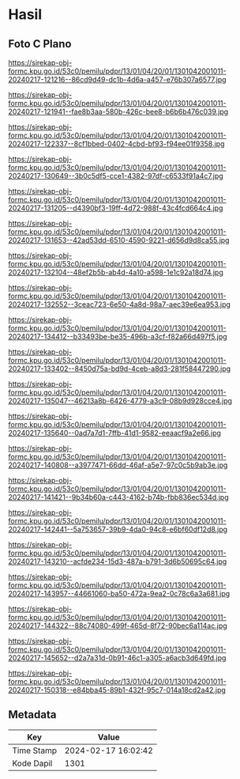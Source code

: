 # Hasil

## Foto C Plano

https://sirekap-obj-formc.kpu.go.id/53c0/pemilu/pdpr/13/01/04/20/01/1301042001011-20240217-121216--86cd9d49-dc1b-4d6a-a457-e76b307a6577.jpg

https://sirekap-obj-formc.kpu.go.id/53c0/pemilu/pdpr/13/01/04/20/01/1301042001011-20240217-121941--fae8b3aa-580b-426c-bee8-b6b6b476c039.jpg

https://sirekap-obj-formc.kpu.go.id/53c0/pemilu/pdpr/13/01/04/20/01/1301042001011-20240217-122337--8cf1bbed-0402-4cbd-bf93-f94ee01f9358.jpg

https://sirekap-obj-formc.kpu.go.id/53c0/pemilu/pdpr/13/01/04/20/01/1301042001011-20240217-130649--3b0c5df5-cce1-4382-97df-c6533f91a4c7.jpg

https://sirekap-obj-formc.kpu.go.id/53c0/pemilu/pdpr/13/01/04/20/01/1301042001011-20240217-131205--d4390bf3-19ff-4d72-988f-43c4fcd664c4.jpg

https://sirekap-obj-formc.kpu.go.id/53c0/pemilu/pdpr/13/01/04/20/01/1301042001011-20240217-131653--42ad53dd-6510-4590-9221-d656d9d8ca55.jpg

https://sirekap-obj-formc.kpu.go.id/53c0/pemilu/pdpr/13/01/04/20/01/1301042001011-20240217-132104--48ef2b5b-ab4d-4a10-a598-1e1c92a18d74.jpg

https://sirekap-obj-formc.kpu.go.id/53c0/pemilu/pdpr/13/01/04/20/01/1301042001011-20240217-132552--3ceac723-6e50-4a8d-98a7-aec39e6ea953.jpg

https://sirekap-obj-formc.kpu.go.id/53c0/pemilu/pdpr/13/01/04/20/01/1301042001011-20240217-134412--b33493be-be35-496b-a3cf-f82a66d497f5.jpg

https://sirekap-obj-formc.kpu.go.id/53c0/pemilu/pdpr/13/01/04/20/01/1301042001011-20240217-133402--8450d75a-bd9d-4ceb-a8d3-281f58447290.jpg

https://sirekap-obj-formc.kpu.go.id/53c0/pemilu/pdpr/13/01/04/20/01/1301042001011-20240217-135047--46213a8b-6426-4779-a3c9-08b9d928cce4.jpg

https://sirekap-obj-formc.kpu.go.id/53c0/pemilu/pdpr/13/01/04/20/01/1301042001011-20240217-135640--0ad7a7d1-7ffb-41d1-9582-eeaacf9a2e66.jpg

https://sirekap-obj-formc.kpu.go.id/53c0/pemilu/pdpr/13/01/04/20/01/1301042001011-20240217-140808--a3977471-66dd-46af-a5e7-97c0c5b9ab3e.jpg

https://sirekap-obj-formc.kpu.go.id/53c0/pemilu/pdpr/13/01/04/20/01/1301042001011-20240217-141421--9b34b60a-c443-4162-b74b-fbb836ec534d.jpg

https://sirekap-obj-formc.kpu.go.id/53c0/pemilu/pdpr/13/01/04/20/01/1301042001011-20240217-142441--5a753657-39b9-4da0-94c8-e6bf60df12d8.jpg

https://sirekap-obj-formc.kpu.go.id/53c0/pemilu/pdpr/13/01/04/20/01/1301042001011-20240217-143210--acfde234-15d3-487a-b791-3d6b50695c64.jpg

https://sirekap-obj-formc.kpu.go.id/53c0/pemilu/pdpr/13/01/04/20/01/1301042001011-20240217-143957--44661060-ba50-472a-9ea2-0c78c6a3a681.jpg

https://sirekap-obj-formc.kpu.go.id/53c0/pemilu/pdpr/13/01/04/20/01/1301042001011-20240217-144322--88c74080-499f-465d-8f72-90bec6a114ac.jpg

https://sirekap-obj-formc.kpu.go.id/53c0/pemilu/pdpr/13/01/04/20/01/1301042001011-20240217-145652--d2a7a31d-0b91-46c1-a305-a6acb3d649fd.jpg

https://sirekap-obj-formc.kpu.go.id/53c0/pemilu/pdpr/13/01/04/20/01/1301042001011-20240217-150318--e84bba45-89b1-432f-95c7-014a18cd2a42.jpg


## Metadata

| Key        | Value               |
| ---------- | ------------------- |
| Time Stamp | 2024-02-17 16:02:42 |
| Kode Dapil | 1301                |



